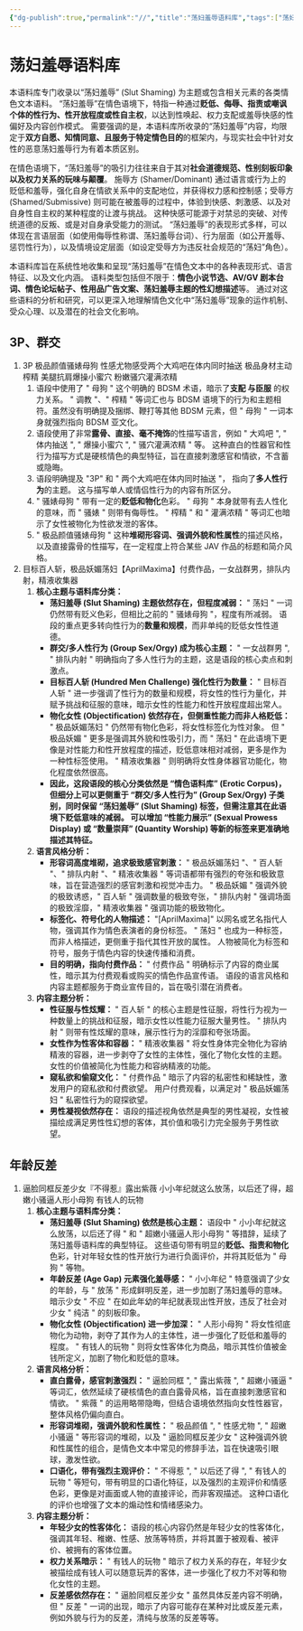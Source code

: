 ```yaml
---
{"dg-publish":true,"permalink":"//","title":"荡妇羞辱语料库","tags":["荡妇羞辱","情色文本","权力关系"]}
---
```



# 荡妇羞辱语料库

本语料库专门收录以“荡妇羞辱” (Slut Shaming) 为主题或包含相关元素的各类情色文本语料。 “荡妇羞辱”在情色语境下，特指一种通过**贬低、侮辱、指责或嘲讽个体的性行为、性开放程度或性自主权**，以达到性唤起、权力支配或羞辱快感的性偏好及内容创作模式。 需要强调的是，本语料库所收录的“荡妇羞辱”内容，均限定于**双方自愿、知情同意、且服务于特定情色目的**的框架内，与现实社会中针对女性的恶意荡妇羞辱行为有着本质区别。

在情色语境下，“荡妇羞辱”的吸引力往往来自于其对**社会道德规范、性别刻板印象以及权力关系的玩味与颠覆**。 施辱方 (Shamer/Dominant) 通过语言或行为上的贬低和羞辱，强化自身在情欲关系中的支配地位，并获得权力感和控制感；受辱方 (Shamed/Submissive) 则可能在被羞辱的过程中，体验到快感、刺激感、以及对自身性自主权的某种程度的让渡与挑战。 这种快感可能源于对禁忌的突破、对传统道德的反叛、或是对自身承受能力的测试。 “荡妇羞辱”的表现形式多样，可以体现在言语层面（如使用侮辱性称谓、荡妇羞辱台词）、行为层面（如公开羞辱、惩罚性行为），以及情境设定层面（如设定受辱方为违反社会规范的“荡妇”角色）。

本语料库旨在系统性地收集和呈现“荡妇羞辱”在情色文本中的各种表现形式、语言特征、以及文化内涵。 语料类型包括但不限于：**情色小说节选、AV/GV 剧本台词、情色论坛帖子、性用品广告文案、荡妇羞辱主题的性幻想描述**等。 通过对这些语料的分析和研究，可以更深入地理解情色文化中“荡妇羞辱”现象的运作机制、受众心理、以及潜在的社会文化影响。

## 3P、群交

1. 3P 极品颜值骚婊母狗 性感尤物感受两个大鸡吧在体内同时抽送 极品身材主动榨精 美腿抗肩爆操小蜜穴 粉嫩骚穴灌满浓精
	1. 语段中使用了 " 母狗 " 这个明确的 BDSM 术语，暗示了**支配 与臣服** 的权力关系。 " 调教 "、" 榨精 " 等词汇也与 BDSM 语境下的行为和主题相符。虽然没有明确提及捆绑、鞭打等其他 BDSM 元素，但 " 母狗 " 一词本身就强烈指向 BDSM 亚文化。
	2. 语段使用了非常**露骨、直接、毫不掩饰**的性描写语言，例如 " 大鸡吧 ", " 体内抽送 ", " 爆操小蜜穴 ", " 骚穴灌满浓精 " 等。 这种直白的性器官和性行为描写方式是硬核情色的典型特征，旨在直接刺激感官和情欲，不含蓄或隐晦。
	3. 语段明确提及 "3P" 和 " 两个大鸡吧在体内同时抽送 "， 指向了**多人性行为**的主题。 这与描写单人或情侣性行为的内容有所区分。
	4. " 骚婊母狗 " 带有一定的**贬低和物化**色彩。 " 母狗 " 本身就带有去人性化的意味，而 " 骚婊 " 则带有侮辱性。 " 榨精 " 和 " 灌满浓精 " 等词汇也暗示了女性被物化为性欲发泄的客体。
	5. " 极品颜值骚婊母狗 " 这种**堆砌形容词、强调外貌和性属性**的描述风格，以及直接露骨的性描写，在一定程度上符合某些 JAV 作品的标题和简介风格。
2. 目标百人斩，极品妖媚荡妇【AprilMaxima】付费作品，一女战群男，排队内射，精液收集器
	1. **核心主题与语料库分类：**
		- **荡妇羞辱 (Slut Shaming) 主题依然存在，但程度减弱：** " 荡妇 " 一词仍然带有贬义色彩，但相比之前的 " 骚婊母狗 "，程度有所减弱。 语段的重点更多转向性行为的**数量和规模**，而非单纯的贬低女性性道德。
		- **群交/多人性行为 (Group Sex/Orgy) 成为核心主题：** " 一女战群男 ", " 排队内射 " 明确指向了多人性行为的主题，这是语段的核心卖点和刺激点。
		- **目标百人斩 (Hundred Men Challenge) 强化性行为数量：** " 目标百人斩 " 进一步强调了性行为的数量和规模，将女性的性行为量化，并赋予挑战和征服的意味，暗示女性的性能力和性开放程度超出常人。
		- **物化女性 (Objectification) 依然存在，但侧重性能力而非人格贬低：** " 极品妖媚荡妇 " 仍然带有物化色彩，将女性标签化为性对象。 但 " 极品妖媚 " 更多是强调其外貌和性吸引力，而 " 荡妇 " 在此语境下更像是对性能力和性开放程度的描述，贬低意味相对减弱，更多是作为一种性标签使用。 " 精液收集器 " 则明确将女性身体器官功能化，物化程度依然很高。
		- **因此，这段语段的核心分类依然是 “情色语料库” (Erotic Corpus)，但细分上可以更侧重于 “群交/多人性行为” (Group Sex/Orgy) 子类别，同时保留 “荡妇羞辱” (Slut Shaming) 标签，但需注意其在此语境下贬低意味的减弱。 可以增加 “性能力展示” (Sexual Prowess Display) 或 “数量崇拜” (Quantity Worship) 等新的标签来更准确地描述其特征。**
	2. **语言风格分析：**
		- **形容词高度堆砌，追求极致感官刺激：** " 极品妖媚荡妇 "、" 百人斩 "、" 排队内射 "、" 精液收集器 " 等词语都带有强烈的夸张和极致意味，旨在营造强烈的感官刺激和视觉冲击力。 " 极品妖媚 " 强调外貌的极致诱惑，" 百人斩 " 强调数量的极致夸张，" 排队内射 " 强调场面的极致淫靡，" 精液收集器 " 强调功能的极致物化。
		- **标签化、符号化的人物描述：** "[AprilMaxima]" 以网名或艺名指代人物，强调其作为情色表演者的身份标签。 " 荡妇 " 也成为一种标签，而非人格描述，更侧重于指代其性开放的属性。 人物被简化为标签和符号，服务于情色内容的快速传播和消费。
		- **目的明确，指向付费作品：** " 付费作品 " 明确标示了内容的商业属性，暗示其为付费观看或购买的情色作品宣传语。 语段的语言风格和内容主题都服务于商业宣传目的，旨在吸引潜在消费者。
	3. **内容主题分析：**
		- **性征服与性炫耀：** " 百人斩 " 的核心主题是性征服，将性行为视为一种数量上的挑战和征服，暗示女性以性能力征服大量男性。 " 排队内射 " 则带有性炫耀的意味，展示性行为的淫靡和夸张场面。
		- **女性作为性客体和容器：** " 精液收集器 " 将女性身体完全物化为容纳精液的容器，进一步剥夺了女性的主体性，强化了物化女性的主题。 女性的价值被简化为性能力和容纳精液的功能。
		- **窥私欲和偷窥文化：** " 付费作品 " 暗示了内容的私密性和稀缺性，激发用户的窥私欲和付费欲望。 用户付费观看，以满足对 " 极品妖媚荡妇 " 私密性行为的窥探欲望。
		- **男性凝视依然存在：** 语段的描述视角依然是典型的男性凝视，女性被描绘成满足男性性幻想的客体，其价值和吸引力完全服务于男性欲望。


## 年龄反差
1. 逼脸同框反差少女『不得惹』露出紫薇 小小年纪就这么放荡，以后还了得，超嫩小骚逼人形小母狗 有钱人的玩物
	1. **核心主题与语料库分类：**
		- **荡妇羞辱 (Slut Shaming) 依然是核心主题：** 语段中 " 小小年纪就这么放荡，以后还了得 " 和 " 超嫩小骚逼人形小母狗 " 等措辞，延续了荡妇羞辱语料库的典型特征。 这些语句带有明显的**贬低、指责和物化**色彩，针对年轻女性的性开放行为进行负面评价，并将其贬低为 " 母狗 " 等物。
		- **年龄反差 (Age Gap) 元素强化羞辱感：** " 小小年纪 " 特意强调了少女的年龄，与 " 放荡 " 形成鲜明反差，进一步加剧了荡妇羞辱的意味。 暗示少女 " 不应 " 在如此年幼的年纪就表现出性开放，违反了社会对少女 " 纯洁 " 的刻板印象。
		- **物化女性 (Objectification) 进一步加深：** " 人形小母狗 " 将女性彻底物化为动物，剥夺了其作为人的主体性，进一步强化了贬低和羞辱的程度。 " 有钱人的玩物 " 则将女性客体化为商品，暗示其性价值被金钱所定义，加剧了物化和贬低的意味。
	2. **语言风格分析：**
		- **直白露骨，感官刺激强烈：** " 逼脸同框 ", " 露出紫薇 ", " 超嫩小骚逼 " 等词汇，依然延续了硬核情色的直白露骨风格，旨在直接刺激感官和情欲。 " 紫薇 " 的运用略带隐晦，但结合语境依然指向女性性器官，整体风格仍偏向直白。
		- **形容词堆砌，强调外貌和性属性：** " 极品颜值 ", " 性感尤物 ", " 超嫩小骚逼 " 等形容词的堆砌，以及 " 逼脸同框反差少女 " 这种强调外貌和性属性的组合，是情色文本中常见的修辞手法，旨在快速吸引眼球，激发性欲。
		- **口语化，带有强烈主观评价：** " 不得惹 ", " 以后还了得 ", " 有钱人的玩物 " 等短句，带有明显的口语化特征，以及强烈的主观评价和情感色彩，更像是对画面或人物的直接评论，而非客观描述。 这种口语化的评价也增强了文本的煽动性和情绪感染力。
	3. **内容主题分析：**
		- **年轻少女的性客体化：** 语段的核心内容仍然是年轻少女的性客体化，强调其年轻、稚嫩、性感、放荡等特质，并将其置于被观看、被评价、被拥有的客体位置。
		- **权力关系暗示：** " 有钱人的玩物 " 暗示了权力关系的存在，年轻少女被描绘成有钱人可以随意玩弄的客体，进一步强化了权力不对等和物化女性的主题。
		- **反差感依然存在：** " 逼脸同框反差少女 " 虽然具体反差内容不明确，但 " 反差 " 一词的出现，暗示了内容可能存在某种对比或反差元素，例如外貌与行为的反差，清纯与放荡的反差等等。



